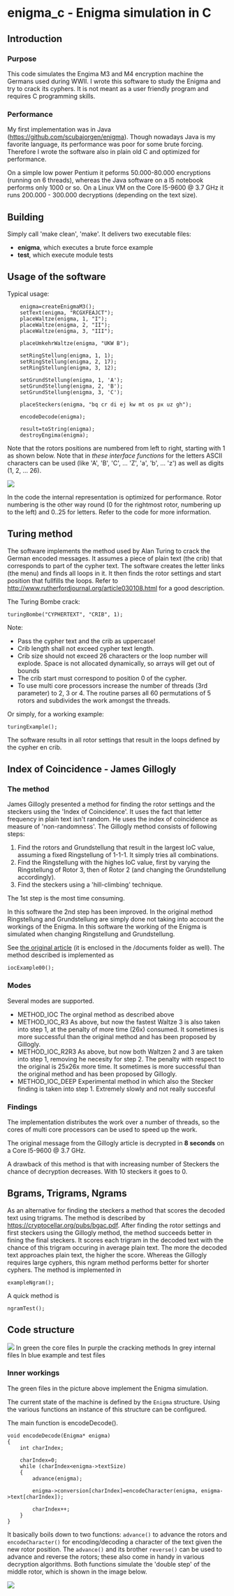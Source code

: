 # enigma_c - Enigma simulation in C
## Introduction
### Purpose
This code simulates the Engima M3 and M4 encryption machine the Germans used during WWII.
I wrote this software to study the Enigma and try to crack its cyphers. It
is not meant as a user friendly program and requires C programming skills.

### Performance
My first implementation was in Java (https://github.com/scubajorgen/enigma). Though nowadays Java is my favorite language, its performance was poor for some brute forcing. 
Therefore I wrote the software also in plain old C and optimized for performance. 

On a simple low power Pentium it peforms 50.000-80.000 encryptions (running on 6 threads), whereas the Java software on a I5 notebook 
performs only 1000 or so. On a Linux VM on the Core I5-9600 @ 3.7 GHz it runs 200.000 - 300.000 decryptions (depending on the text size). 

## Building
Simply call 'make clean', 'make'.
It delivers two executable files:
* **enigma**, which executes a brute force example
* **test**, which execute module tests


## Usage of the software

Typical usage:
```    
    enigma=createEnigmaM3();
    setText(enigma, "RCGXFEAJCT");
    placeWaltze(enigma, 1, "I");
    placeWaltze(enigma, 2, "II");
    placeWaltze(enigma, 3, "III");
    
    placeUmkehrWaltze(enigma, "UKW B");
    
    setRingStellung(enigma, 1, 1);
    setRingStellung(enigma, 2, 17);
    setRingStellung(enigma, 3, 12);

    setGrundStellung(enigma, 1, 'A');
    setGrundStellung(enigma, 2, 'B');
    setGrundStellung(enigma, 3, 'C');
    
    placeSteckers(enigma, "bq cr di ej kw mt os px uz gh");
    
    encodeDecode(enigma);

    result=toString(enigma);
    destroyEngima(enigma);
```    
Note that the rotors positions are numbered from left to right, starting with 1 as shown below. Note that in *these interface functions* for the letters ASCII characters can be used (like 'A', 'B', 'C', ... 'Z', 'a', 'b', ... 'z') as well as digits (1, 2, ... 26).

![](images/positions.png)

In the code the internal representation is optimized for performance. Rotor numbering is the other way round (0 for the rightmost rotor, numbering up to the left) and 0..25 for letters. Refer to the code for more information.

## Turing method

The software implements the method used by Alan Turing to crack the German encoded messages. It assumes a piece of plain text (the crib) that corresponds to part of the cypher text. The software creates the letter links (the menu) and finds all loops in it. It then finds the rotor settings and start position that fullfills the loops.
Refer to http://www.rutherfordjournal.org/article030108.html for a good description.

The Turing Bombe crack:

    turingBombe("CYPHERTEXT", "CRIB", 1);

Note:
* Pass the cypher text and the crib as uppercase! 
* Crib length shall not exceed cypher text length. 
* Crib size should not exceed 26 characters or the loop number will explode. Space is not allocated dynamically, so arrays will get out of bounds
* The crib start must correspond to position 0 of the cypher. 
* To use multi core processors increase the number of threads (3rd parameter) to 2, 3 or 4. The routine parses all 60 permutations of 5 rotors and subdivides the work amongst the threads.

Or simply, for a working example:

    turingExample();

The software results in all rotor settings that result in the loops defined by the cypher en crib.

## Index of Coincidence - James Gillogly
### The method
James Gillogly presented a method for finding the rotor settings and the steckers using the 'Index of Coincidence'.
It uses the fact that letter frequency in plain text isn't random. He uses the index of coincidence as measure of 'non-randomness'. The Gillogly method consists of following steps:
1. Find the rotors and Grundstellung that result in the largest IoC value, assuming a fixed Ringstellung of 1-1-1. It simply tries all combinations.
1. Find the Ringstellung with the highes IoC value, first by varying the Ringstellung of Rotor 3, then of Rotor 2 (and changing the Grundstellung accordingly). 
1. Find the steckers using a  'hill-climbing' technique.

The 1st step is the most time consuming. 

In this software the 2nd step has been improved. In the original method Ringstellung and Grundstellung are simply done not taking into account the workings of the Enigma. In this software the working of the Enigma is simulated when changing Ringstellung and Grundstellung.

See [the original article](http://web.archive.org/web/20060720040135/http://members.fortunecity.com/jpeschel/gillog1.htm) (it is enclosed in the /documents folder as well).
The method described is implemented as 

    iocExample00();

### Modes
Several modes are supported.
* METHOD_IOC
  The orginal method as described above
* METHOD_IOC_R3
  As above, but now the fastest Waltze 3 is also taken into step 1, at the 
  penalty of more time (26x) consumed. It sometimes is more successful than the original method and has been proposed by Gillogly. 
* METHOD_IOC_R2R3
  As above, but now both Waltzen 2 and 3 are taken into step 1, removing he necesity for step 2. The penalty with respect to the original is 25x26x more time. It sometimes is more successful than the original method and has been proposed by Gillogly. 
* METHOD_IOC_DEEP
  Experimental method in which also the Stecker finding is taken into step 1. Extremely slowly and not really succesful

### Findings
The implementation distributes the work over a number of threads, so the cores of multi core processors can be used to speed up the work.

The original message from the Gillogly article is decrypted in **8 seconds** on a Core I5-9600 @ 3.7 GHz.

A drawback of this method is that with increasing number of Steckers the chance of decryption decreases. With 10 steckers it goes to 0. 

## Bgrams, Trigrams, Ngrams
As an alternative for finding the steckers a method that scores the decoded text using trigrams. The method is described by https://cryptocellar.org/pubs/bgac.pdf.
After finding the rotor settings and first steckers using the Gillogly method, the method succeeds better in fining the final steckers. It scores each trigram in the decoded text with the chance of this trigram occuring in average plain text. The more the decoded text approaches plain text, the higher the score. 
Whereas the Gillogly requires large cyphers, this ngram method performs better for shorter cyphers. The method is implemented in 

    exampleNgram();

A quick method is
 
    ngramTest();

## Code structure
![](images/code.png)
In green the core files
In purple the cracking methods
In grey internal files
In blue example and test files

### Inner workings
The green files in the picture above implement the Enigma simulation.

The current state of the machine is defined by the ```Enigma``` structure. Using the various functions an instance of this structure can be configured.

The main function is encodeDecode().

```
void encodeDecode(Enigma* enigma)
{
    int charIndex;
    
    charIndex=0;
    while (charIndex<enigma->textSize)
    {
        advance(enigma);

        enigma->conversion[charIndex]=encodeCharacter(enigma, enigma->text[charIndex]);
        
        charIndex++;
    }
}
```

It basically boils down to two functions: ```advance()``` to advance the rotors and ```encodeCharacter()``` for encoding/decoding a character of the text given the new rotor position. The ```advance()``` and its brother ```reverse()``` can be used to advance and reverse the rotors; these also come in handy in various decryption algorithms. Both functions simulate the 'double step' of the middle rotor, which is shown in the image below. 

![](images/doublestep.png)


